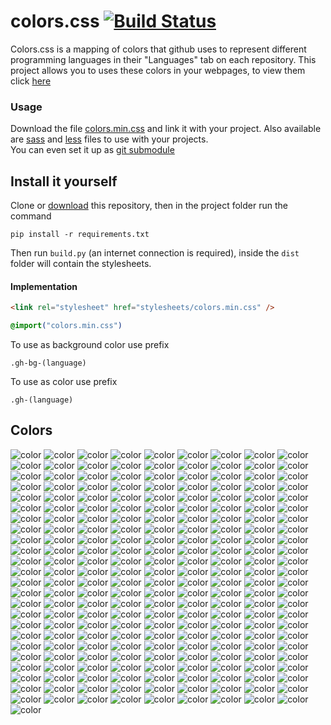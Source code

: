 # colors.css [![Build Status](https://travis-ci.org/GOGO98901/colors.css.svg?branch=master)](https://travis-ci.org/GOGO98901/colors.css)

Colors.css is a mapping of colors that github uses to represent different programming languages in their "Languages" tab on each repository. This project allows you to uses these colors in your webpages, to view them click [here](#colors)

### Usage

Download the file [colors.min.css](dist/colors.min.css) and link it with your project. Also available are [sass](dist/colors.scss) and [less](dist/colors.less) files to use with your projects.<br>
You can even set it up as [git submodule](https://git-scm.com/book/en/v2/Git-Tools-Submodules)

## Install it yourself

Clone or [download](https://github.com/GOGO98901/colors.css/archive/master.zip) this repository, then in the project folder run the command
```base
pip install -r requirements.txt
```
Then run `build.py` (an internet connection is required), inside the `dist` folder will contain the stylesheets.

#### Implementation

```html
<link rel="stylesheet" href="stylesheets/colors.min.css" />
```
```css
@import("colors.min.css")
```
To use as background color use prefix
```
.gh-bg-(language)
```
To use as color use prefix
```
.gh-(language)
```

## Colors
![color](http://www.placehold.it/150/814CCC/ffffff?text=1C+Enterprise)
![color](http://www.placehold.it/150/E8274B/ffffff?text=ABAP)
![color](http://www.placehold.it/150/B9D9FF/ffffff?text=AGS+Script)
![color](http://www.placehold.it/150/E6EFBB/ffffff?text=AMPL)
![color](http://www.placehold.it/150/9DC3FF/ffffff?text=ANTLR)
![color](http://www.placehold.it/150/2ACCA8/ffffff?text=API+Blueprint)
![color](http://www.placehold.it/150/5A8164/ffffff?text=APL)
![color](http://www.placehold.it/150/6a40fd/ffffff?text=ASP)
![color](http://www.placehold.it/150/1ac620/ffffff?text=ATS)
![color](http://www.placehold.it/150/882B0F/ffffff?text=ActionScript)
![color](http://www.placehold.it/150/02f88c/ffffff?text=Ada)
![color](http://www.placehold.it/150/315665/ffffff?text=Agda)
![color](http://www.placehold.it/150/64C800/ffffff?text=Alloy)
![color](http://www.placehold.it/150/101F1F/ffffff?text=AppleScript)
![color](http://www.placehold.it/150/aa2afe/ffffff?text=Arc)
![color](http://www.placehold.it/150/bd79d1/ffffff?text=Arduino)
![color](http://www.placehold.it/150/a957b0/ffffff?text=AspectJ)
![color](http://www.placehold.it/150/6E4C13/ffffff?text=Assembly)
![color](http://www.placehold.it/150/6594b9/ffffff?text=AutoHotkey)
![color](http://www.placehold.it/150/1C3552/ffffff?text=AutoIt)
![color](http://www.placehold.it/150/FF5000/ffffff?text=Ballerina)
![color](http://www.placehold.it/150/C1F12E/ffffff?text=Batchfile)
![color](http://www.placehold.it/150/cd6400/ffffff?text=BlitzMax)
![color](http://www.placehold.it/150/d4bec1/ffffff?text=Boo)
![color](http://www.placehold.it/150/2F2530/ffffff?text=Brainfuck)
![color](http://www.placehold.it/150/555555/ffffff?text=C)
![color](http://www.placehold.it/150/178600/ffffff?text=C+Sharp)
![color](http://www.placehold.it/150/563d7c/ffffff?text=CSS)
![color](http://www.placehold.it/150/dfa535/ffffff?text=Ceylon)
![color](http://www.placehold.it/150/8dc63f/ffffff?text=Chapel)
![color](http://www.placehold.it/150/ccccff/ffffff?text=Cirru)
![color](http://www.placehold.it/150/db901e/ffffff?text=Clarion)
![color](http://www.placehold.it/150/3F85AF/ffffff?text=Clean)
![color](http://www.placehold.it/150/E4E6F3/ffffff?text=Click)
![color](http://www.placehold.it/150/db5855/ffffff?text=Clojure)
![color](http://www.placehold.it/150/244776/ffffff?text=CoffeeScript)
![color](http://www.placehold.it/150/ed2cd6/ffffff?text=ColdFusion)
![color](http://www.placehold.it/150/3fb68b/ffffff?text=Common+Lisp)
![color](http://www.placehold.it/150/B0CE4E/ffffff?text=Component+Pascal)
![color](http://www.placehold.it/150/776791/ffffff?text=Crystal)
![color](http://www.placehold.it/150/3A4E3A/ffffff?text=Cuda)
![color](http://www.placehold.it/150/ba595e/ffffff?text=D)
![color](http://www.placehold.it/150/447265/ffffff?text=DM)
![color](http://www.placehold.it/150/00B4AB/ffffff?text=Dart)
![color](http://www.placehold.it/150/003a52/ffffff?text=DataWeave)
![color](http://www.placehold.it/150/cca760/ffffff?text=Dogescript)
![color](http://www.placehold.it/150/6c616e/ffffff?text=Dylan)
![color](http://www.placehold.it/150/ccce35/ffffff?text=E)
![color](http://www.placehold.it/150/8a1267/ffffff?text=ECL)
![color](http://www.placehold.it/150/a78649/ffffff?text=EQ)
![color](http://www.placehold.it/150/946d57/ffffff?text=Eiffel)
![color](http://www.placehold.it/150/6e4a7e/ffffff?text=Elixir)
![color](http://www.placehold.it/150/60B5CC/ffffff?text=Elm)
![color](http://www.placehold.it/150/c065db/ffffff?text=Emacs+Lisp)
![color](http://www.placehold.it/150/FFF4F3/ffffff?text=EmberScript)
![color](http://www.placehold.it/150/B83998/ffffff?text=Erlang)
![color](http://www.placehold.it/150/b845fc/ffffff?text=F+Sharp)
![color](http://www.placehold.it/150/88ccff/ffffff?text=FLUX)
![color](http://www.placehold.it/150/636746/ffffff?text=Factor)
![color](http://www.placehold.it/150/7b9db4/ffffff?text=Fancy)
![color](http://www.placehold.it/150/14253c/ffffff?text=Fantom)
![color](http://www.placehold.it/150/341708/ffffff?text=Forth)
![color](http://www.placehold.it/150/4d41b1/ffffff?text=Fortran)
![color](http://www.placehold.it/150/0050b2/ffffff?text=FreeMarker)
![color](http://www.placehold.it/150/00cafe/ffffff?text=Frege)
![color](http://www.placehold.it/150/8fb200/ffffff?text=Game+Maker+Language)
![color](http://www.placehold.it/150/fb855d/ffffff?text=Genie)
![color](http://www.placehold.it/150/5B2063/ffffff?text=Gherkin)
![color](http://www.placehold.it/150/e4cc98/ffffff?text=Glyph)
![color](http://www.placehold.it/150/f0a9f0/ffffff?text=Gnuplot)
![color](http://www.placehold.it/150/375eab/ffffff?text=Go)
![color](http://www.placehold.it/150/88562A/ffffff?text=Golo)
![color](http://www.placehold.it/150/82937f/ffffff?text=Gosu)
![color](http://www.placehold.it/150/79aa7a/ffffff?text=Grammatical+Framework)
![color](http://www.placehold.it/150/e69f56/ffffff?text=Groovy)
![color](http://www.placehold.it/150/e34c26/ffffff?text=HTML)
![color](http://www.placehold.it/150/878787/ffffff?text=Hack)
![color](http://www.placehold.it/150/0e60e3/ffffff?text=Harbour)
![color](http://www.placehold.it/150/5e5086/ffffff?text=Haskell)
![color](http://www.placehold.it/150/df7900/ffffff?text=Haxe)
![color](http://www.placehold.it/150/7790B2/ffffff?text=Hy)
![color](http://www.placehold.it/150/a3522f/ffffff?text=IDL)
![color](http://www.placehold.it/150/a9188d/ffffff?text=Io)
![color](http://www.placehold.it/150/078193/ffffff?text=Ioke)
![color](http://www.placehold.it/150/FEFE00/ffffff?text=Isabelle)
![color](http://www.placehold.it/150/9EEDFF/ffffff?text=J)
![color](http://www.placehold.it/150/40d47e/ffffff?text=JSONiq)
![color](http://www.placehold.it/150/b07219/ffffff?text=Java)
![color](http://www.placehold.it/150/f1e05a/ffffff?text=JavaScript)
![color](http://www.placehold.it/150/843179/ffffff?text=Jolie)
![color](http://www.placehold.it/150/a270ba/ffffff?text=Julia)
![color](http://www.placehold.it/150/DA5B0B/ffffff?text=Jupyter+Notebook)
![color](http://www.placehold.it/150/28431f/ffffff?text=KRL)
![color](http://www.placehold.it/150/F18E33/ffffff?text=Kotlin)
![color](http://www.placehold.it/150/185619/ffffff?text=LLVM)
![color](http://www.placehold.it/150/cc9900/ffffff?text=LOLCODE)
![color](http://www.placehold.it/150/3d9970/ffffff?text=LSL)
![color](http://www.placehold.it/150/999999/ffffff?text=Lasso)
![color](http://www.placehold.it/150/DBCA00/ffffff?text=Lex)
![color](http://www.placehold.it/150/499886/ffffff?text=LiveScript)
![color](http://www.placehold.it/150/652B81/ffffff?text=LookML)
![color](http://www.placehold.it/150/000080/ffffff?text=Lua)
![color](http://www.placehold.it/150/00a6a6/ffffff?text=MAXScript)
![color](http://www.placehold.it/150/62A8D6/ffffff?text=MQL4)
![color](http://www.placehold.it/150/4A76B8/ffffff?text=MQL5)
![color](http://www.placehold.it/150/b7e1f4/ffffff?text=MTML)
![color](http://www.placehold.it/150/427819/ffffff?text=Makefile)
![color](http://www.placehold.it/150/f97732/ffffff?text=Mask)
![color](http://www.placehold.it/150/e16737/ffffff?text=Matlab)
![color](http://www.placehold.it/150/c4a79c/ffffff?text=Max)
![color](http://www.placehold.it/150/ff2b2b/ffffff?text=Mercury)
![color](http://www.placehold.it/150/007800/ffffff?text=Meson)
![color](http://www.placehold.it/150/8f14e9/ffffff?text=Metal)
![color](http://www.placehold.it/150/c7a938/ffffff?text=Mirah)
![color](http://www.placehold.it/150/28431f/ffffff?text=NCL)
![color](http://www.placehold.it/150/990000/ffffff?text=Nearley)
![color](http://www.placehold.it/150/3d3c6e/ffffff?text=Nemerle)
![color](http://www.placehold.it/150/0aa0ff/ffffff?text=NetLinx)
![color](http://www.placehold.it/150/747faa/ffffff?text=NetLinx-ERB)
![color](http://www.placehold.it/150/ff6375/ffffff?text=NetLogo)
![color](http://www.placehold.it/150/87AED7/ffffff?text=NewLisp)
![color](http://www.placehold.it/150/37775b/ffffff?text=Nim)
![color](http://www.placehold.it/150/009917/ffffff?text=Nit)
![color](http://www.placehold.it/150/7e7eff/ffffff?text=Nix)
![color](http://www.placehold.it/150/c9df40/ffffff?text=Nu)
![color](http://www.placehold.it/150/3be133/ffffff?text=OCaml)
![color](http://www.placehold.it/150/438eff/ffffff?text=Objective-C)
![color](http://www.placehold.it/150/6866fb/ffffff?text=Objective-Cpp)
![color](http://www.placehold.it/150/ff0c5a/ffffff?text=Objective-J)
![color](http://www.placehold.it/150/cabbff/ffffff?text=Omgrofl)
![color](http://www.placehold.it/150/f7ede0/ffffff?text=Opal)
![color](http://www.placehold.it/150/cdd0e3/ffffff?text=Oxygene)
![color](http://www.placehold.it/150/fab738/ffffff?text=Oz)
![color](http://www.placehold.it/150/7055b5/ffffff?text=P4)
![color](http://www.placehold.it/150/dbb284/ffffff?text=PAWN)
![color](http://www.placehold.it/150/4F5D95/ffffff?text=PHP)
![color](http://www.placehold.it/150/dad8d8/ffffff?text=PLSQL)
![color](http://www.placehold.it/150/cc0000/ffffff?text=Pan)
![color](http://www.placehold.it/150/6600cc/ffffff?text=Papyrus)
![color](http://www.placehold.it/150/f3ca0a/ffffff?text=Parrot)
![color](http://www.placehold.it/150/E3F171/ffffff?text=Pascal)
![color](http://www.placehold.it/150/C76F5B/ffffff?text=Pep8)
![color](http://www.placehold.it/150/0298c3/ffffff?text=Perl)
![color](http://www.placehold.it/150/0000fb/ffffff?text=Perl+6)
![color](http://www.placehold.it/150/fcd7de/ffffff?text=PigLatin)
![color](http://www.placehold.it/150/005390/ffffff?text=Pike)
![color](http://www.placehold.it/150/d80074/ffffff?text=PogoScript)
![color](http://www.placehold.it/150/da291c/ffffff?text=PostScript)
![color](http://www.placehold.it/150/8f0f8d/ffffff?text=PowerBuilder)
![color](http://www.placehold.it/150/012456/ffffff?text=PowerShell)
![color](http://www.placehold.it/150/0096D8/ffffff?text=Processing)
![color](http://www.placehold.it/150/74283c/ffffff?text=Prolog)
![color](http://www.placehold.it/150/7fa2a7/ffffff?text=Propeller+Spin)
![color](http://www.placehold.it/150/302B6D/ffffff?text=Puppet)
![color](http://www.placehold.it/150/5a6986/ffffff?text=PureBasic)
![color](http://www.placehold.it/150/1D222D/ffffff?text=PureScript)
![color](http://www.placehold.it/150/3572A5/ffffff?text=Python)
![color](http://www.placehold.it/150/44a51c/ffffff?text=QML)
![color](http://www.placehold.it/150/198CE7/ffffff?text=R)
![color](http://www.placehold.it/150/77d9fb/ffffff?text=RAML)
![color](http://www.placehold.it/150/665a4e/ffffff?text=RUNOFF)
![color](http://www.placehold.it/150/22228f/ffffff?text=Racket)
![color](http://www.placehold.it/150/9d5200/ffffff?text=Ragel)
![color](http://www.placehold.it/150/fffaa0/ffffff?text=Rascal)
![color](http://www.placehold.it/150/358a5b/ffffff?text=Rebol)
![color](http://www.placehold.it/150/f50000/ffffff?text=Red)
![color](http://www.placehold.it/150/ff7f7f/ffffff?text=RenPy)
![color](http://www.placehold.it/150/0e60e3/ffffff?text=Ring)
![color](http://www.placehold.it/150/ecdebe/ffffff?text=Roff)
![color](http://www.placehold.it/150/cc0088/ffffff?text=Rouge)
![color](http://www.placehold.it/150/701516/ffffff?text=Ruby)
![color](http://www.placehold.it/150/dea584/ffffff?text=Rust)
![color](http://www.placehold.it/150/B34936/ffffff?text=SAS)
![color](http://www.placehold.it/150/3F3F3F/ffffff?text=SQF)
![color](http://www.placehold.it/150/348a34/ffffff?text=SRecode+Template)
![color](http://www.placehold.it/150/646464/ffffff?text=SaltStack)
![color](http://www.placehold.it/150/c22d40/ffffff?text=Scala)
![color](http://www.placehold.it/150/1e4aec/ffffff?text=Scheme)
![color](http://www.placehold.it/150/0579aa/ffffff?text=Self)
![color](http://www.placehold.it/150/89e051/ffffff?text=Shell)
![color](http://www.placehold.it/150/120F14/ffffff?text=Shen)
![color](http://www.placehold.it/150/007eff/ffffff?text=Slash)
![color](http://www.placehold.it/150/596706/ffffff?text=Smalltalk)
![color](http://www.placehold.it/150/5c7611/ffffff?text=SourcePawn)
![color](http://www.placehold.it/150/800000/ffffff?text=Squirrel)
![color](http://www.placehold.it/150/b2011d/ffffff?text=Stan)
![color](http://www.placehold.it/150/dc566d/ffffff?text=Standard+ML)
![color](http://www.placehold.it/150/46390b/ffffff?text=SuperCollider)
![color](http://www.placehold.it/150/ffac45/ffffff?text=Swift)
![color](http://www.placehold.it/150/DAE1C2/ffffff?text=SystemVerilog)
![color](http://www.placehold.it/150/A0AA87/ffffff?text=TI+Program)
![color](http://www.placehold.it/150/e4cc98/ffffff?text=Tcl)
![color](http://www.placehold.it/150/3D6117/ffffff?text=TeX)
![color](http://www.placehold.it/150/00004c/ffffff?text=Terra)
![color](http://www.placehold.it/150/cf142b/ffffff?text=Turing)
![color](http://www.placehold.it/150/2b7489/ffffff?text=TypeScript)
![color](http://www.placehold.it/150/a54c4d/ffffff?text=UnrealScript)
![color](http://www.placehold.it/150/adb2cb/ffffff?text=VHDL)
![color](http://www.placehold.it/150/fbe5cd/ffffff?text=Vala)
![color](http://www.placehold.it/150/b2b7f8/ffffff?text=Verilog)
![color](http://www.placehold.it/150/199f4b/ffffff?text=Vim+script)
![color](http://www.placehold.it/150/945db7/ffffff?text=Visual+Basic)
![color](http://www.placehold.it/150/1F1F1F/ffffff?text=Volt)
![color](http://www.placehold.it/150/2c3e50/ffffff?text=Vue)
![color](http://www.placehold.it/150/04133b/ffffff?text=WebAssembly)
![color](http://www.placehold.it/150/4B6BEF/ffffff?text=X10)
![color](http://www.placehold.it/150/99DA07/ffffff?text=XC)
![color](http://www.placehold.it/150/5232e7/ffffff?text=XQuery)
![color](http://www.placehold.it/150/EB8CEB/ffffff?text=XSLT)
![color](http://www.placehold.it/150/4B6C4B/ffffff?text=Yacc)
![color](http://www.placehold.it/150/118f9e/ffffff?text=Zephir)
![color](http://www.placehold.it/150/f34b7d/ffffff?text=cpp)
![color](http://www.placehold.it/150/913960/ffffff?text=eC)
![color](http://www.placehold.it/150/94B0C7/ffffff?text=nesC)
![color](http://www.placehold.it/150/b0b77e/ffffff?text=ooc)
![color](http://www.placehold.it/150/7582D1/ffffff?text=wisp)
![color](http://www.placehold.it/150/403a40/ffffff?text=xBase)
